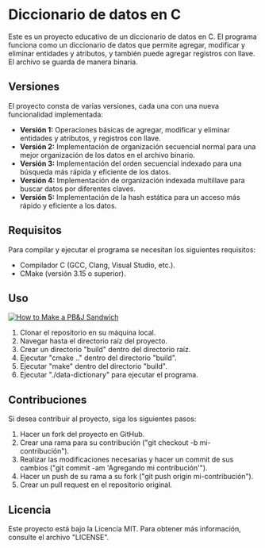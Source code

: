 # Diccionario de datos en C

Este es un proyecto educativo de un diccionario de datos en C. El programa funciona como un diccionario de datos que permite agregar, modificar y eliminar entidades y atributos, y también puede agregar registros con llave. El archivo se guarda de manera binaria.

## Versiones

El proyecto consta de varias versiones, cada una con una nueva funcionalidad implementada:

- **Versión 1:** Operaciones básicas de agregar, modificar y eliminar entidades y atributos, y registros con llave.
- **Versión 2:** Implementación de organización secuencial normal para una mejor organización de los datos en el archivo binario.
- **Versión 3:** Implementación del orden secuencial indexado para una búsqueda más rápida y eficiente de los datos.
- **Versión 4:** Implementación de organización indexada multillave para buscar datos por diferentes claves.
- **Versión 5:** Implementación de la hash estática para un acceso más rápido y eficiente a los datos.

## Requisitos

Para compilar y ejecutar el programa se necesitan los siguientes requisitos:

- Compilador C (GCC, Clang, Visual Studio, etc.).
- CMake (versión 3.15 o superior).

## Uso

[![How to Make a PB&J Sandwich](https://img.youtube.com/vi/vvvPW7LsL1c/0.jpg)](https://www.youtube.com/watch?v=vvvPW7LsL1c)

1. Clonar el repositorio en su máquina local.
2. Navegar hasta el directorio raíz del proyecto.
3. Crear un directorio "build" dentro del directorio raíz.
4. Ejecutar "cmake .." dentro del directorio "build".
5. Ejecutar "make" dentro del directorio "build".
6. Ejecutar "./data-dictionary" para ejecutar el programa.

## Contribuciones

Si desea contribuir al proyecto, siga los siguientes pasos:

1. Hacer un fork del proyecto en GitHub.
2. Crear una rama para su contribución ("git checkout -b mi-contribución").
3. Realizar las modificaciones necesarias y hacer un commit de sus cambios ("git commit -am 'Agregando mi contribución'").
4. Hacer un push de su rama a su fork ("git push origin mi-contribución").
5. Crear un pull request en el repositorio original.

## Licencia

Este proyecto está bajo la Licencia MIT. Para obtener más información, consulte el archivo "LICENSE".
